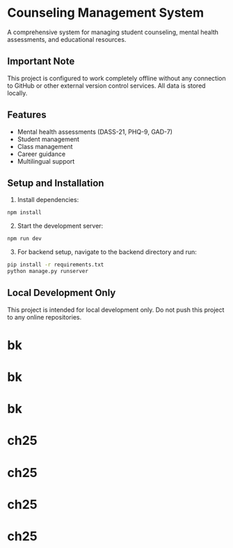 # Counseling Management System

A comprehensive system for managing student counseling, mental health assessments, and educational resources.

## Important Note
This project is configured to work completely offline without any connection to GitHub or other external version control services. All data is stored locally.

## Features
- Mental health assessments (DASS-21, PHQ-9, GAD-7)
- Student management
- Class management
- Career guidance
- Multilingual support

## Setup and Installation

1. Install dependencies:
```bash
npm install
```

2. Start the development server:
```bash
npm run dev
```

3. For backend setup, navigate to the backend directory and run:
```bash
pip install -r requirements.txt
python manage.py runserver
```

## Local Development Only
This project is intended for local development only. Do not push this project to any online repositories.
# bk
# bk
# bk
# ch25
# ch25
# ch25
# ch25
